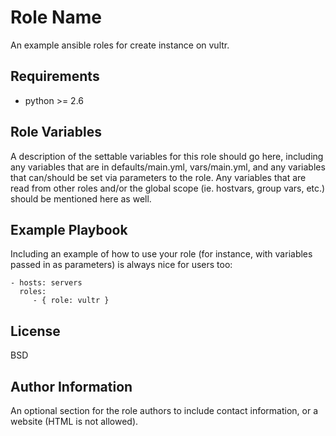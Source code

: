 Role Name
=========

An example ansible roles for create instance on vultr.

Requirements
------------

- python >= 2.6

Role Variables
--------------

A description of the settable variables for this role should go here, including any variables that are in defaults/main.yml, vars/main.yml, and any variables that can/should be set via parameters to the role. Any variables that are read from other roles and/or the global scope (ie. hostvars, group vars, etc.) should be mentioned here as well.



Example Playbook
----------------

Including an example of how to use your role (for instance, with variables passed in as parameters) is always nice for users too:

    - hosts: servers
      roles:
         - { role: vultr }

License
-------

BSD

Author Information
------------------

An optional section for the role authors to include contact information, or a website (HTML is not allowed).
